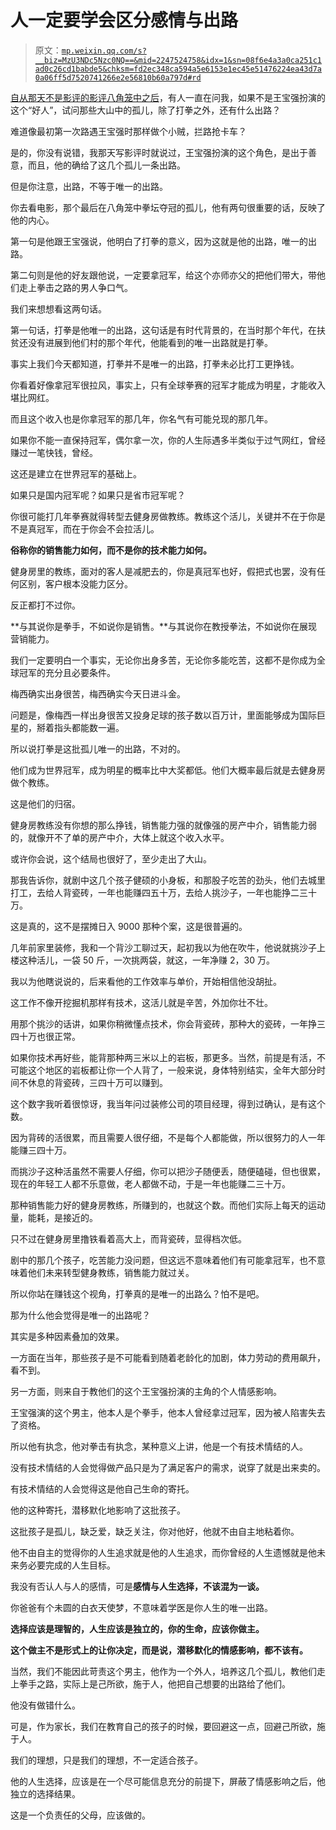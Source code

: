 # 人一定要学会区分感情与出路

> 原文：[`mp.weixin.qq.com/s?__biz=MzU3NDc5Nzc0NQ==&mid=2247524758&idx=1&sn=08f6e4a3a0ca251c1ad0c26cd1babde5&chksm=fd2ec348ca594a5e6153e1ec45e51476224ea43d7a0a06ff5d7520741266e2e56810b60a797d#rd`](http://mp.weixin.qq.com/s?__biz=MzU3NDc5Nzc0NQ==&mid=2247524758&idx=1&sn=08f6e4a3a0ca251c1ad0c26cd1babde5&chksm=fd2ec348ca594a5e6153e1ec45e51476224ea43d7a0a06ff5d7520741266e2e56810b60a797d#rd)

[自从那天不是影评的影评八角笼中之后](http://mp.weixin.qq.com/s?__biz=MzU3NDc5Nzc0NQ==&mid=2247524756&idx=2&sn=05d70dc5bfe4ea8f9bca76a64beec4e5&chksm=fd2ec34aca594a5ca547a61da3f2cd275b587f204d5258ef411c3b97b63892030cddadf0b37f&scene=21#wechat_redirect)，有人一直在问我，如果不是王宝强扮演的这个“好人”，试问那些大山中的孤儿，除了打拳之外，还有什么出路？

难道像最初第一次路遇王宝强时那样做个小贼，拦路抢卡车？

是的，你没有说错，我那天写影评时就说过，王宝强扮演的这个角色，是出于善意，而且，他的确给了这几个孤儿一条出路。

但是你注意，出路，不等于唯一的出路。

你去看电影，那个最后在八角笼中拳坛夺冠的孤儿，他有两句很重要的话，反映了他的内心。

第一句是他跟王宝强说，他明白了打拳的意义，因为这就是他的出路，唯一的出路。

第二句则是他的好友跟他说，一定要拿冠军，给这个亦师亦父的把他们带大，带他们走上拳击之路的男人争口气。

我们来想想看这两句话。

第一句话，打拳是他唯一的出路，这句话是有时代背景的，在当时那个年代，在扶贫还没有进展到他们村的那个年代，他能看到的唯一出路就是打拳。

事实上我们今天都知道，打拳并不是唯一的出路，打拳未必比打工更挣钱。

你看着好像拿冠军很拉风，事实上，只有全球拳赛的冠军才能成为明星，才能收入堪比网红。

而且这个收入也是你拿冠军的那几年，你名气有可能兑现的那几年。

如果你不能一直保持冠军，偶尔拿一次，你的人生际遇多半类似于过气网红，曾经赚过一笔快钱，曾经。

这还是建立在世界冠军的基础上。

如果只是国内冠军呢？如果只是省市冠军呢？

你很可能打几年拳赛就得转型去健身房做教练。教练这个活儿，关键并不在于你是不是真冠军，而在于你会不会拉活儿。

**俗称你的销售能力如何，而不是你的技术能力如何。** 

健身房里的教练，面对的客人是减肥去的，你是真冠军也好，假把式也罢，没有任何区别，客户根本没能力区分。

反正都打不过你。 

**与其说你是拳手，不如说你是销售。**与其说你在教授拳法，不如说你在展现营销能力。

我们一定要明白一个事实，无论你出身多苦，无论你多能吃苦，这都不是你成为全球冠军的充分且必要条件。 

梅西确实出身很苦，梅西确实今天日进斗金。 

问题是，像梅西一样出身很苦又投身足球的孩子数以百万计，里面能够成为国际巨星的，掰着指头都能数一遍。

所以说打拳是这批孤儿唯一的出路，不对的。 

他们成为世界冠军，成为明星的概率比中大奖都低。他们大概率最后就是去健身房做个教练。

这是他们的归宿。 

健身房教练没有你想的那么挣钱，销售能力强的就像强的房产中介，销售能力弱的，就像开不了单的房产中介，大体上就这个收入水平。 

或许你会说，这个结局也很好了，至少走出了大山。 

那我告诉你，就剧中这几个孩子健硕的小身板，和那股子吃苦的劲头，他们去城里打工，去给人背瓷砖，一年也能赚四五十万，去给人挑沙子，一年也能挣二三十万。 

这是真的，这不是摆摊日入 9000 那种个案，这是很普遍的。

几年前家里装修，我和一个背沙工聊过天，起初我以为他在吹牛，他说就挑沙子上楼这种活儿，一袋 50 斤，一次挑两袋，就这，一年净赚 2，30 万。

我以为他瞎说说的，后来看他的工作效率与单价，开始相信他没胡扯。

这工作不像开挖掘机那样有技术，这活儿就是辛苦，外加你壮不壮。

用那个挑沙的话讲，如果你稍微懂点技术，你会背瓷砖，那种大的瓷砖，一年挣三四十万也很正常。

如果你技术再好些，能背那种两三米以上的岩板，那更多。当然，前提是有活，不可能这个地区的岩板都让你一个人背了，一般来说，身体特别结实，全年大部分时间不休息的背瓷砖，三四十万可以赚到。

这个数字我听着很惊讶，我当年问过装修公司的项目经理，得到过确认，是有这个数。

因为背砖的活很累，而且需要人很仔细，不是每个人都能做，所以很努力的人一年能赚三四十万。

而挑沙子这种活虽然不需要人仔细，你可以把沙子随便丢，随便磕碰，但也很累，现在的年轻工人都不乐意做，老人都做不动，于是一年也能赚二三十万。

那种销售能力好的健身房教练，所赚到的，也就这个数。而他们实际上每天的运动量，能耗，是接近的。

只不过在健身房里撸铁看着高大上，而背瓷砖，显得档次低。

剧中的那几个孩子，吃苦能力没问题，但这远不意味着他们有可能拿冠军，也不意味着他们未来转型健身教练，销售能力就过关。

所以你站在赚钱这个视角，打拳真的是唯一的出路么？怕不是吧。

那为什么他会觉得是唯一的出路呢？

其实是多种因素叠加的效果。

一方面在当年，那些孩子是不可能看到随着老龄化的加剧，体力劳动的费用飙升，看不到。

另一方面，则来自于教他们的这个王宝强扮演的主角的个人情感影响。

王宝强演的这个男主，他本人是个拳手，他本人曾经拿过冠军，因为被人陷害失去了资格。

所以他有执念，他对拳击有执念，某种意义上讲，他是一个有技术情结的人。

没有技术情结的人会觉得做产品只是为了满足客户的需求，说穿了就是出来卖的。

有技术情结的人会觉得这是他自己生命的寄托。

他的这种寄托，潜移默化地影响了这批孩子。 

这批孩子是孤儿，缺乏爱，缺乏关注，你对他好，他就不由自主地粘着你。 

他不由自主的觉得你的人生追求就是他的人生追求，而你曾经的人生遗憾就是他未来务必要完成的人生目标。

我没有否认人与人的感情，可是**感情与人生选择，不该混为一谈。** 

你爸爸有个未圆的白衣天使梦，不意味着学医是你人生的唯一出路。 

**选择应该是理智的，人生应该是独立的，你的生命，应该你做主。** 

**这个做主不是形式上的让你决定，而是说，潜移默化的情感影响，都不该有。**

当然，我们不能因此苛责这个男主，他作为一个外人，培养这几个孤儿，教他们走上拳手之路，实际上是己所欲，施于人，他把自己想要的出路给了他们。 

他没有做错什么。 

可是，作为家长，我们在教育自己的孩子的时候，要回避这一点，回避己所欲，施于人。

我们的理想，只是我们的理想，不一定适合孩子。

他的人生选择，应该是在一个尽可能信息充分的前提下，屏蔽了情感影响之后，他独立的选择结果。 

这是一个负责任的父母，应该做的。